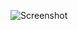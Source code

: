 ![Screenshot](https://raw.githubusercontent.com/Cryakl/Ultimate-RAT-Collection/refs/heads/main/NjRat/AllianceRat/Screenshot.png)
